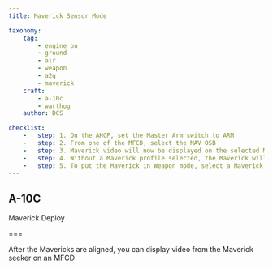 ```yaml
---
title: Maverick Sensor Mode

taxonomy:
    tag:
        - engine on
        - ground
        - air
        - weapon
        - a2g
        - maverick
    craft:
        - a-10c
        - warthog
    author: DCS

checklist:
    -   step: 1. On the AHCP, set the Master Arm switch to ARM 
    -   step: 2. From one of the MFCD, select the MAV OSB 
    -   step: 3. Maverick video will now be displayed on the selected MFCD in either Electro-optical or Imaging Infrared
    -   step: 4. Without a Maverick profile selected, the Maverick will be in SENSOR mode as indicated on the left side of the display.  This indicates that you can use the sensor normally, but you cannot launch a weapon. 
    -   step: 5. To put the Maverick in Weapon mode, select a Maverick profile by setting HUD as SOI and then pressing DMS Left or Right Short to cycle through HUD rotary profiles. 
---
```


## A-10C 
Maverick Deploy

===

After the Mavericks are aligned, you can display video from the Maverick seeker on an MFCD 